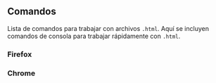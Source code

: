 ## Comandos
Lista de comandos para trabajar con archivos `.html`. Aquí se incluyen comandos de consola para trabajar rápidamente con `.html`.

### Firefox


### Chrome